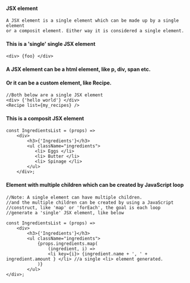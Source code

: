 #### JSX element

    A JSX element is a single element which can be made up by a single element
    or a composit element. Either way it is considered a single element.

#### This is a 'single' single JSX element
    <div> {foo} </div>
    
#### A JSX element can be a html element, like p, div, span etc.
#### Or it can be a custom element, like Recipe.
    //Both below are a single JSX element
    <div> {'hello world'} </div>
    <Recipe list={my_recipes} />
    
#### This is a composit JSX element    
    const IngredientsList = (props) =>
        <div>
            <h3>{'Ingredients'}</h3>
            <ul className="ingredients">
               <li> Eggs </li>
               <li> Butter </li>
               <li> Spinage </li>
            </ul>
        </div>;

#### Element with multiple children which can be created by JavaScript loop

    //Note: A single element can have multiple children.
    //and the multiple children can be created by using a JavaScript
    //construct, like 'map' or 'forEach', the goal is each loop
    //generate a 'single' JSX element, like below
    
    const IngredientsList = (props) =>
        <div>
            <h3>{'Ingredients'}</h3>
            <ul className="ingredients">
                {props.ingredients.map(
                    (ingredient, i) =>
                    <li key={i}> {ingredient.name + ', ' + ingredient.amount } </li> //a single <li> element generated.
                )}
            </ul>
    </div>;
